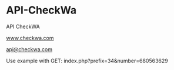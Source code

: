 # API-CheckWa

API CheckWA

www.checkwa.com

api@checkwa.com

Use example with GET: index.php?prefix=34&number=680563629
